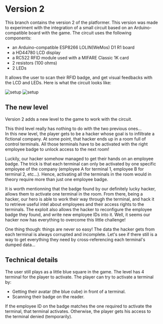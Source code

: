 # Version 2

This branch contains the version 2 of the platformer. This version was made to experiment with the integration of a small circuit based on an Arduino-compatible board with the game.
The circuit uses the following components:

- an Arduino-compatible ESP8266 LOLIN(WeMos) D1 R1 board
- a HD44780 LCD display
- a RC522 RFID module used with a MIFARE Classic 1K card
- 2 resistors (100 ohms)
- 2 LEDs

It allows the user to scan their RFID badge, and get visual feedbacks with the LCD and LEDs.
Here is what the circuit looks like:

![setup](https://user-images.githubusercontent.com/75886520/148432857-61476ce4-ea1b-428d-9c76-13d5b7e734d0.png)
![setup](https://user-images.githubusercontent.com/75886520/148432872-ebdfff0e-62be-48b9-a9e2-ae9fd36e0fa2.jpg)

## The new level

Version 2 adds a new level to the game to work with the circuit.

This third level really has nothing to do with the two previous ones... <br>
In this new level, the player gets to be a hacker whose goal is to infiltrate a fictional company. At some point, that hacker ends up in a room full of control terminals. All those terminals have to be activated with the right employee badge to unlock access to the next room!

Luckily, our hacker somehow managed to get their hands on an employee badge. The trick is that each terminal can only be activated by one specific employee of the company (employee A for terminal 1, employee B for terminal 2, etc...). Hence, activating all the terminals in the room would in theory require more than just one employee badge.

It is worth mentionning that the badge found by our definitely lucky hacker, allows them to activate one terminal in the room. From there, being a hacker, our hero is able to work their way through the terminal, and hack it to retrieve useful intel about employees and their access rights to the terminals. The exploit also allows the hacker to reconfigure the employee badge they found, and write new employee IDs into it. Well, it seems our hacker now has everything to overcome this little challenge!

One thing though: things are never so easy! The data the hacker gets from each terminal is always corrupted and incomplete. Let's see if there still is a way to get everything they need by cross-referencing each terminal's dumped data...

## Technical details

The user still plays as a little blue square in the game. The level has 4 terminal for the player to activate. The player can try to activate a terminal by:
- Getting their avatar (the blue cube) in front of a terminal.
- Scanning their badge on the reader.

If the employee ID on the badge matches the one required to activate the terminal, that terminal activates. Otherwise, the player gets his access to the terminal denied (temporarily).
